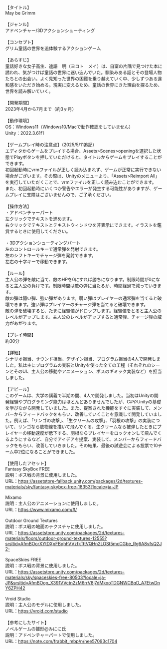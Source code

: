 【タイトル】</br>
May be Grimm</br>
</br>
【ジャンル】</br>
アドベンチャー/3Dアクションシューティング</br>
</br>
【コンセプト】</br>
グリム童話の世界を追体験するアクションゲーム</br>
</br>
【あらすじ】</br>
童話好きな女子高生、途語　明（ヨコト　メイ）は、自室の片隅で見つけた本に誘われ、気がつけば童話の世界に迷い込んでいた。馴染みある話とその登場人物たちとの出会い。よく見知った世界の困難を乗り越えていく中、少しずつある違和感をいただき始める。現実に変えるため、童話の世界にきた理由を探るため、世界を読み解いていく。</br>
</br>
【開発期間】</br>
2023年4月から7月まで（約3ヶ月）</br>
</br>
【動作環境】</br>
OS：Windows11（Windows10/Macで動作確認をしていません）</br>
Unity：2022.3.61f1</br>
</br>
【ゲームプレイ時の注意点】（2025/5/11追記）</br>
エディタからゲームをプレイする場合、Assets>Scenes>openingを選択した状態でPlayボタンを押していただけると、タイトルからゲームをプレイすることができます。</br>
初回起動時にvrmファイルが正しく読み込まれず、ゲームが正常に実行できない場合がございます。その際は、Unityのメニューより、「Assets>Reimport All」を実行していただくことで、vrmファイルを正しく読み込むことができます。</br>
また、初回起動時にいくつか警告やエラーが発生する可能性がありますが、ゲームプレイに支障はございませんので、ご了承ください。</br>
</br>
【操作方法】</br>
・アドベンチャーパート</br>
左クリックでテキストを進めます。</br>
右クリックでテキストとテキストウィンドウを非表示にできます。イラストを鑑賞するときに使用してください。</br>
</br>
・3Dアクションシューティングパート</br>
左のコントロールキーで通常弾を発射できます。</br>
左のシフトキーでチャージ弾を発射できます。</br>
左右の十字キーで移動できます。</br>
 </br>
【ルール】</br>
主人公の弾を敵に当て、敵のHPを0にすれば勝ちになります。制限時間が0になると主人公の負けです。制限時間は敵の弾に当たるか、時間経過で減っていきます。</br>
敵の弾は弱い弾、強い弾があります。弱い弾はプレイヤーの通常弾を当てると破壊できます。強い弾はプレイヤーのチャージ弾を当てると破壊できます。</br>
敵の弾を破壊すると、たまに経験値がドロップします。経験値をとると主人公のレベルがアップします。主人公のレベルがアップすると通常弾、チャージ弾の威力があがります。</br>
</br>
【プレイ時間】</br>
約30分</br>
</br>
【詳細】</br>
シナリオ担当、サウンド担当、デザイン担当、プログラム担当の4人で開発しました。私は主にプログラムの実装とUnityを使った全ての工程（それぞれのシーンとそのUI、主人公の移動やアニメーション、ボスのギミック実装など）を担当しました。</br>
</br>
【アピール】</br>
このゲームは、大学の講義で半期の間、4人で開発しました。当初はUnityの開発経験やプログラミング能力はほとんどありませんでしたが、C#やUnityの基礎を学びながら開発していました。また、提案された機能をすぐに実装して、メンバーからフィードバックをもらい、改善していくことを意識して開発していました。例えば、「リンゴの攻撃」、「生クリームの攻撃」、「羽根の攻撃」の実装について、リンゴなら放物線を描いて飛んでくる、生クリームなら被弾したときにプレイヤーの移動速度が低下する、羽根ならプレイヤーをロックオンして飛んでくるようにするなど、自分でアイデアを提案、実装して、メンバーからフィードバックをもらい、改善していきました。その結果、最後の試遊会による投票で10チーム中2位になることができました。</br>
 </br>
【使用したアセット】</br>
Fantasy SkyBox FREE</br>
説明：ボス戦の背景に使用しました。</br>
URL：https://assetstore-fallback.unity.com/packages/2d/textures-materials/sky/fantasy-skybox-free-18353?locale=ja-JP</br>
</br>
Mixamo</br>
説明：主人公のアニメーションに使用しました。</br>
URL：https://www.mixamo.com/#/</br>
</br>
Outdoor Ground Textures</br>
説明：ボス戦の地面のテクスチャに使用しました。</br>
URL：https://assetstore.unity.com/packages/2d/textures-materials/floors/outdoor-ground-textures-12555?srsltid=AfmBOorXYtDXpFBqhhVVzfkTttVQHn2LOSt5mcCGbe_Rg6A8vfsQ2J2-</br>
</br>
SpaceSkies FREE</br>
説明：ボス戦の背景に使用しました。</br>
URL：https://assetstore.unity.com/packages/2d/textures-materials/sky/spaceskies-free-80503?locale=ja-JP&srsltid=AfmBOop_X391VVctn2zM6rrV8j7dMkooTDGNWCBqD_A7EtwDnY6ZPH42</br>
</br>
Vroid Studio</br>
説明：主人公のモデルに使用しました。</br>
URL：https://vroid.com/studio</br>
</br>
【参考にしたサイト】</br>
ノベルゲームの雛形@みにに氏</br>
説明：アドベンチャーパートで使用しました。</br>
URL：https://note.com/frabbit_mbp/n/nee57093c1704
